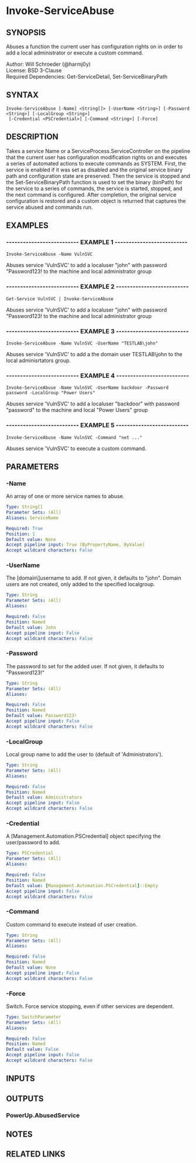 # Invoke-ServiceAbuse

## SYNOPSIS
Abuses a function the current user has configuration rights on in order
to add a local administrator or execute a custom command.

Author: Will Schroeder (@harmj0y)  
License: BSD 3-Clause  
Required Dependencies: Get-ServiceDetail, Set-ServiceBinaryPath

## SYNTAX

```
Invoke-ServiceAbuse [-Name] <String[]> [-UserName <String>] [-Password <String>] [-LocalGroup <String>]
 [-Credential <PSCredential>] [-Command <String>] [-Force]
```

## DESCRIPTION
Takes a service Name or a ServiceProcess.ServiceController on the pipeline that the current
user has configuration modification rights on and executes a series of automated actions to
execute commands as SYSTEM.
First, the service is enabled if it was set as disabled and the
original service binary path and configuration state are preserved.
Then the service is stopped
and the Set-ServiceBinaryPath function is used to set the binary (binPath) for the service to a
series of commands, the service is started, stopped, and the next command is configured.
After
completion, the original service configuration is restored and a custom object is returned
that captures the service abused and commands run.

## EXAMPLES

### -------------------------- EXAMPLE 1 --------------------------
```
Invoke-ServiceAbuse -Name VulnSVC
```

Abuses service 'VulnSVC' to add a localuser "john" with password
"Password123!
to the  machine and local administrator group

### -------------------------- EXAMPLE 2 --------------------------
```
Get-Service VulnSVC | Invoke-ServiceAbuse
```

Abuses service 'VulnSVC' to add a localuser "john" with password
"Password123!
to the  machine and local administrator group

### -------------------------- EXAMPLE 3 --------------------------
```
Invoke-ServiceAbuse -Name VulnSVC -UserName "TESTLAB\john"
```

Abuses service 'VulnSVC' to add a the domain user TESTLAB\john to the
local adminisrtators group.

### -------------------------- EXAMPLE 4 --------------------------
```
Invoke-ServiceAbuse -Name VulnSVC -UserName backdoor -Password password -LocalGroup "Power Users"
```

Abuses service 'VulnSVC' to add a localuser "backdoor" with password
"password" to the  machine and local "Power Users" group

### -------------------------- EXAMPLE 5 --------------------------
```
Invoke-ServiceAbuse -Name VulnSVC -Command "net ..."
```

Abuses service 'VulnSVC' to execute a custom command.

## PARAMETERS

### -Name
An array of one or more service names to abuse.

```yaml
Type: String[]
Parameter Sets: (All)
Aliases: ServiceName

Required: True
Position: 1
Default value: None
Accept pipeline input: True (ByPropertyName, ByValue)
Accept wildcard characters: False
```

### -UserName
The \[domain\\\]username to add.
If not given, it defaults to "john".
Domain users are not created, only added to the specified localgroup.

```yaml
Type: String
Parameter Sets: (All)
Aliases: 

Required: False
Position: Named
Default value: John
Accept pipeline input: False
Accept wildcard characters: False
```

### -Password
The password to set for the added user.
If not given, it defaults to "Password123!"

```yaml
Type: String
Parameter Sets: (All)
Aliases: 

Required: False
Position: Named
Default value: Password123!
Accept pipeline input: False
Accept wildcard characters: False
```

### -LocalGroup
Local group name to add the user to (default of 'Administrators').

```yaml
Type: String
Parameter Sets: (All)
Aliases: 

Required: False
Position: Named
Default value: Administrators
Accept pipeline input: False
Accept wildcard characters: False
```

### -Credential
A \[Management.Automation.PSCredential\] object specifying the user/password to add.

```yaml
Type: PSCredential
Parameter Sets: (All)
Aliases: 

Required: False
Position: Named
Default value: [Management.Automation.PSCredential]::Empty
Accept pipeline input: False
Accept wildcard characters: False
```

### -Command
Custom command to execute instead of user creation.

```yaml
Type: String
Parameter Sets: (All)
Aliases: 

Required: False
Position: Named
Default value: None
Accept pipeline input: False
Accept wildcard characters: False
```

### -Force
Switch.
Force service stopping, even if other services are dependent.

```yaml
Type: SwitchParameter
Parameter Sets: (All)
Aliases: 

Required: False
Position: Named
Default value: False
Accept pipeline input: False
Accept wildcard characters: False
```

## INPUTS

## OUTPUTS

### PowerUp.AbusedService

## NOTES

## RELATED LINKS

